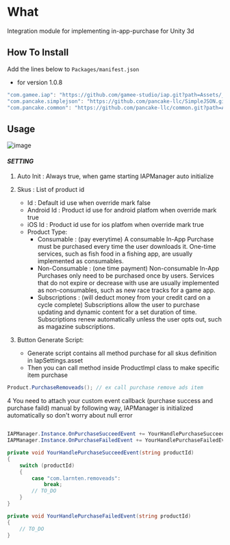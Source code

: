 # What

Integration module for implementing in-app-purchase for Unity 3d

## How To Install

Add the lines below to `Packages/manifest.json`

- for version 1.0.8

```csharp
"com.gamee.iap": "https://github.com/gamee-studio/iap.git?path=Assets/_Root#1.0.8",
"com.pancake.simplejson": "https://github.com/pancake-llc/SimpleJSON.git?path=Assets/_Root#1.0.2",
"com.pancake.common": "https://github.com/pancake-llc/common.git?path=Assets/_Root#1.2.5",
```


## Usage

![image](https://user-images.githubusercontent.com/44673303/158574310-a4fcf82d-4bd3-494a-93b2-574db8cdff7a.png)

#### _SETTING_

1. Auto Init : Always true, when game starting IAPManager auto initialize

2. Skus : List of product id
    - Id : Default id use when override mark false
    - Android Id : Product id use for android platfom when override mark true
    - iOS Id : Product id use for ios platfom when override mark true
    - Product Type:
        - Consumable : (pay everytime)
          A consumable In-App Purchase must be purchased every time the user downloads it. One-time services, such as fish food in a fishing app, are usually implemented as
          consumables.
        - Non-Consumable : (one time payment)
          Non-consumable In-App Purchases only need to be purchased once by users. Services that do not expire or decrease with use are usually implemented as non-consumables, such
          as new race tracks for a game app.
        - Subscriptions : (will deduct money from your credit card on a cycle complete)
          Subscriptions allow the user to purchase updating and dynamic content for a set duration of time. Subscriptions renew automatically unless the user opts out, such as
          magazine subscriptions.

3. Button Generate Script:
    - Generate script contains all method purchase for all skus definition in IapSettings.asset
    - Then you can call method inside ProductImpl class to make specific item purchase

```c#
Product.PurchaseRemoveads(); // ex call purchase remove ads item
```

4 You need to attach your custom event callback (purchase success and purchase faild) manual by following way, IAPManager is initialized automatically so don't worry about null
error

```c#

IAPManager.Instance.OnPurchaseSucceedEvent += YourHandlePurchaseSucceedEvent;
IAPManager.Instance.OnPurchaseFailedEvent += YourHandlePurchaseFailedEvent;

private void YourHandlePurchaseSucceedEvent(string productId)
{
    switch (productId)
    {
        case "com.larnten.removeads":
            break;
        // TO_DO
    }
}

private void YourHandlePurchaseFailedEvent(string productId)
{
    // TO_DO        
}

```

